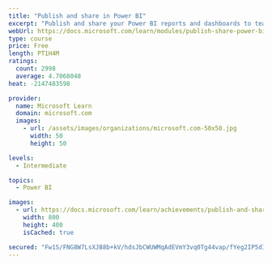 ```yaml
---
title: "Publish and share in Power BI"
excerpt: "Publish and share your Power BI reports and dashboards to teammates in your organization or to everyone on the web."
webUrl: https://docs.microsoft.com/learn/modules/publish-share-power-bi/
type: course
price: Free
length: PT1H4M
ratings:
  count: 2998
  average: 4.7068048
heat: -2147483598

provider:
  name: Microsoft Learn
  domain: microsoft.com
  images:
    - url: /assets/images/organizations/microsoft.com-50x50.jpg
      width: 50
      height: 50

levels:
  - Intermediate

topics:
  - Power BI

images:
  - url: https://docs.microsoft.com/learn/achievements/publish-and-share-with-power-bi-desktop-social.png
    width: 800
    height: 400
    isCached: true

secured: "Fw1S/FNG8W7LsXJB8b+kV/hdsJbCWUWMqAdEVmY3vq0Tg44vap/fYeg2IP5dI2VYhJydotwmhPPXUFcN4olmRCF/xPP7Gmvij/eBlxzJzAbeemN2qeOPGnBPcK3UEKjXuLIS3DuXNqa22NXcT3X3rrdRiXEMUtntQSRovMuOh7VabIBvwFxU8PgNIApzeCPdGONDULukGdZcjkQyoYh51G7dTnz1wRW4a1qXSQiiOUeY/QaRyUI9L8vUXNahxqsnJbCWbqAR8F0pDzZ4HBU84GuWyQJKYp2nQ0ZUDwADd/pfP0X9+kYh6rh9A2jS3d/fP/RVA/5lvDG6M5k7BbJECd+mieqvDZH6SOOw41Q76nw4sC9LF83bIlf7mdaim0MwSFLt7Xl1GwzatTt+mxanZXJ/kdzNBaqRX7lcdv27+ak=;3ynpeBu44Rd6jrTUpU01tA=="
---
```


